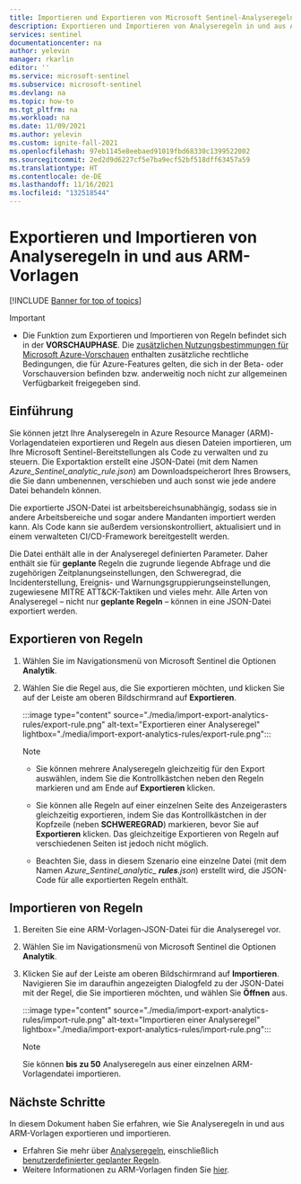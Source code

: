 ```yaml
---
title: Importieren und Exportieren von Microsoft Sentinel-Analyseregeln | Microsoft Dokumentation
description: Exportieren und Importieren von Analyseregeln in und aus ARM-Vorlagen zur Unterstützung der Bereitstellung
services: sentinel
documentationcenter: na
author: yelevin
manager: rkarlin
editor: ''
ms.service: microsoft-sentinel
ms.subservice: microsoft-sentinel
ms.devlang: na
ms.topic: how-to
ms.tgt_pltfrm: na
ms.workload: na
ms.date: 11/09/2021
ms.author: yelevin
ms.custom: ignite-fall-2021
ms.openlocfilehash: 97eb1145e8eebaed91019fbd68330c1399522002
ms.sourcegitcommit: 2ed2d9d6227cf5e7ba9ecf52bf518dff63457a59
ms.translationtype: HT
ms.contentlocale: de-DE
ms.lasthandoff: 11/16/2021
ms.locfileid: "132518544"
---
```

# <a name="export-and-import-analytics-rules-to-and-from-arm-templates"></a>Exportieren und Importieren von Analyseregeln in und aus ARM-Vorlagen

[!INCLUDE [Banner for top of topics](./includes/banner.md)]

> [!IMPORTANT]
>
> - Die Funktion zum Exportieren und Importieren von Regeln befindet sich in der **VORSCHAUPHASE**. Die [zusätzlichen Nutzungsbestimmungen für Microsoft Azure-Vorschauen](https://azure.microsoft.com/support/legal/preview-supplemental-terms/) enthalten zusätzliche rechtliche Bedingungen, die für Azure-Features gelten, die sich in der Beta- oder Vorschauversion befinden bzw. anderweitig noch nicht zur allgemeinen Verfügbarkeit freigegeben sind.

## <a name="introduction"></a>Einführung

Sie können jetzt Ihre Analyseregeln in Azure Resource Manager (ARM)-Vorlagendateien exportieren und Regeln aus diesen Dateien importieren, um Ihre Microsoft Sentinel-Bereitstellungen als Code zu verwalten und zu steuern. Die Exportaktion erstellt eine JSON-Datei (mit dem Namen *Azure_Sentinel_analytic_rule.json*) am Downloadspeicherort Ihres Browsers, die Sie dann umbenennen, verschieben und auch sonst wie jede andere Datei behandeln können.

Die exportierte JSON-Datei ist arbeitsbereichsunabhängig, sodass sie in andere Arbeitsbereiche und sogar andere Mandanten importiert werden kann. Als Code kann sie außerdem versionskontrolliert, aktualisiert und in einem verwalteten CI/CD-Framework bereitgestellt werden.

Die Datei enthält alle in der Analyseregel definierten Parameter. Daher enthält sie für **geplante** Regeln die zugrunde liegende Abfrage und die zugehörigen Zeitplanungseinstellungen, den Schweregrad, die Incidenterstellung, Ereignis- und Warnungsgruppierungseinstellungen, zugewiesene MITRE ATT&CK-Taktiken und vieles mehr. Alle Arten von Analyseregel – nicht nur **geplante Regeln** – können in eine JSON-Datei exportiert werden.

## <a name="export-rules"></a>Exportieren von Regeln

1. Wählen Sie im Navigationsmenü von Microsoft Sentinel die Optionen **Analytik**.

1. Wählen Sie die Regel aus, die Sie exportieren möchten, und klicken Sie auf der Leiste am oberen Bildschirmrand auf **Exportieren**.

    :::image type="content" source="./media/import-export-analytics-rules/export-rule.png" alt-text="Exportieren einer Analyseregel" lightbox="./media/import-export-analytics-rules/export-rule.png":::

    > [!NOTE]
    > - Sie können mehrere Analyseregeln gleichzeitig für den Export auswählen, indem Sie die Kontrollkästchen neben den Regeln markieren und am Ende auf **Exportieren** klicken.
    >
    > - Sie können alle Regeln auf einer einzelnen Seite des Anzeigerasters gleichzeitig exportieren, indem Sie das Kontrollkästchen in der Kopfzeile (neben **SCHWEREGRAD**) markieren, bevor Sie auf **Exportieren** klicken. Das gleichzeitige Exportieren von Regeln auf verschiedenen Seiten ist jedoch nicht möglich.
    >
    > - Beachten Sie, dass in diesem Szenario eine einzelne Datei (mit dem Namen *Azure_Sentinel_analytic_ **rules**.json*) erstellt wird, die JSON-Code für alle exportierten Regeln enthält.

## <a name="import-rules"></a>Importieren von Regeln

1. Bereiten Sie eine ARM-Vorlagen-JSON-Datei für die Analyseregel vor.

1. Wählen Sie im Navigationsmenü von Microsoft Sentinel die Optionen **Analytik**.

1. Klicken Sie auf der Leiste am oberen Bildschirmrand auf **Importieren**. Navigieren Sie im daraufhin angezeigten Dialogfeld zu der JSON-Datei mit der Regel, die Sie importieren möchten, und wählen Sie **Öffnen** aus.

    :::image type="content" source="./media/import-export-analytics-rules/import-rule.png" alt-text="Importieren einer Analyseregel" lightbox="./media/import-export-analytics-rules/import-rule.png":::

    > [!NOTE]
    > Sie können **bis zu 50** Analyseregeln aus einer einzelnen ARM-Vorlagendatei importieren.

## <a name="next-steps"></a>Nächste Schritte

In diesem Dokument haben Sie erfahren, wie Sie Analyseregeln in und aus ARM-Vorlagen exportieren und importieren.
- Erfahren Sie mehr über [Analyseregeln](detect-threats-built-in.md), einschließlich [benutzerdefinierter geplanter Regeln](detect-threats-custom.md).
- Weitere Informationen zu ARM-Vorlagen finden Sie [hier](../azure-resource-manager/templates/overview.md).
